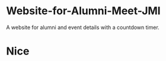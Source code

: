# Website-for-Alumni-Meet-JMI
A website for alumni and event details with a countdown timer.

# Nice
